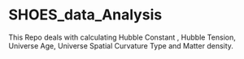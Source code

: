 # SHOES_data_Analysis
This Repo deals with calculating Hubble Constant , Hubble Tension, Universe Age, Universe Spatial Curvature Type and Matter density.
